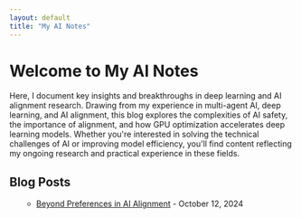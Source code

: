 ```yaml
---
layout: default
title: "My AI Notes"
---
```


# Welcome to My AI Notes

Here, I document key insights and breakthroughs in deep learning and AI alignment research. Drawing from my experience in multi-agent AI, deep learning, and AI alignment, this blog explores the complexities of AI safety, the importance of alignment, and how GPU optimization accelerates deep learning models. Whether you're interested in solving the technical challenges of AI or improving model efficiency, you'll find content reflecting my ongoing research and practical experience in these fields.

## Blog Posts

<ul>

<ul>
  <li><a href="https://sprasadhpy.github.io/myAInotes/sample.html">Beyond Preferences in AI Alignment</a> - October 12, 2024</a></li>
</ul>

</ul>
